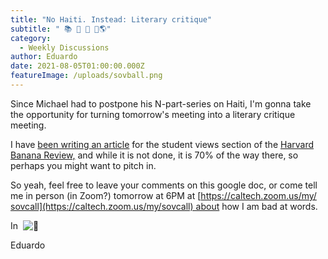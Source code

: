 ```yaml
---
title: "No Haiti. Instead: Literary critique"
subtitle: " 📚 📖 🐛 🍌🌎"
category:
  - Weekly Discussions
author: Eduardo
date: 2021-08-05T01:00:00.000Z
featureImage: /uploads/sovball.png
---
```

Since Michael had to postpone his N-part-series on Haiti, I'm gonna take the opportunity for turning tomorrow's meeting into a literary critique meeting.



I have [been writing an article](https://docs.google.com/document/d/1FMDauvUlMtSp_BdNPG6y8vn98qNhAtg7IlOB_jw-n8I/edit?usp=sharing) for the student views section of the [Harvard Banana Review,](https://revista.drclas.harvard.edu/) and while it is not done, it is 70% of the way there, so perhaps you might want to pitch in.



So yeah, feel free to leave your comments on this google doc, or come tell me in person (in Zoom?) tomorrow at 6PM at [https://caltech.zoom.us/my/​sovcall](https://caltech.zoom.us/my/sovcall) about how I am bad at words.



In  ![🍌](https://fonts.gstatic.com/s/e/notoemoji/13.1.1/1f34c/72.png)



Eduardo
